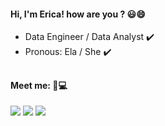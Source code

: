  <h4 align="left"><b>Hi, I'm Erica! how are you ? 😃😄</b></h4>

- Data Engineer / Data Analyst ✔️
- Pronous: Ela / She ✔️
##
 <h4 align="left"><b>Meet me: 📲💻</b></h4>
  <div align="left">
  <a href="https://www.linkedin.com/in/ericasrafael" target="_blank"><img src="https://img.shields.io/badge/LinkedIn-0077B5?style=for-the-badge&logo=linkedin&logoColor=white" target="_blank"></a>
  <a href = "mailto:ericasrafael@gmail.com" target="_blank"><img src="https://img.shields.io/badge/-Gmail-%23333?style=for-the-badge&logo=gmail&logoColor=white" target="_blank"></a> 
  <a href = "https://www.instagram.com/ericasrafael/" target="_blank"><img src="https://img.shields.io/badge/-Instagram-de2b6d?style=for-the-badge&logo=instagram&logoColor=white" target="_blank"></a>      
   </div>
   

 
 
 
 
 


